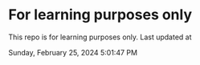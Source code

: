 # For learning purposes only
This repo is for learning purposes only.
Last updated at

Sunday, February 25, 2024 5:01:47 PM

